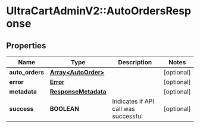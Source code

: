 # UltraCartAdminV2::AutoOrdersResponse

## Properties
Name | Type | Description | Notes
------------ | ------------- | ------------- | -------------
**auto_orders** | [**Array&lt;AutoOrder&gt;**](AutoOrder.md) |  | [optional] 
**error** | [**Error**](Error.md) |  | [optional] 
**metadata** | [**ResponseMetadata**](ResponseMetadata.md) |  | [optional] 
**success** | **BOOLEAN** | Indicates if API call was successful | [optional] 


